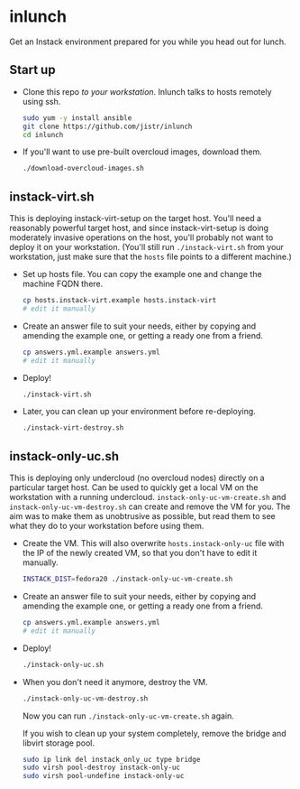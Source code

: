 inlunch
=======

Get an Instack environment prepared for you while you head out for
lunch.

Start up
--------

* Clone this repo *to your workstation*. Inlunch talks to hosts
  remotely using ssh.

  ```bash
  sudo yum -y install ansible
  git clone https://github.com/jistr/inlunch
  cd inlunch
  ```

* If you'll want to use pre-built overcloud images, download them.

  ```bash
  ./download-overcloud-images.sh
  ```

instack-virt.sh
---------------

This is deploying instack-virt-setup on the target host. You'll need a
reasonably powerful target host, and since instack-virt-setup is doing
moderately invasive operations on the host, you'll probably not want
to deploy it on your workstation. (You'll still run
`./instack-virt.sh` from your workstation, just make sure that the
`hosts` file points to a different machine.)

* Set up hosts file. You can copy the example one and change the
  machine FQDN there.

  ```bash
  cp hosts.instack-virt.example hosts.instack-virt
  # edit it manually
  ```

* Create an answer file to suit your needs, either by copying and
  amending the example one, or getting a ready one from a friend.

  ```bash
  cp answers.yml.example answers.yml
  # edit it manually
  ```

* Deploy!

  ```bash
  ./instack-virt.sh
  ```

* Later, you can clean up your environment before re-deploying.

  ```bash
  ./instack-virt-destroy.sh
  ```

instack-only-uc.sh
------------------

This is deploying only undercloud (no overcloud nodes) directly on a
particular target host. Can be used to quickly get a local VM on the
workstation with a running undercloud. `instack-only-uc-vm-create.sh`
and `instack-only-uc-vm-destroy.sh` can create and remove the VM for
you. The aim was to make them as unobtrusive as possible, but read
them to see what they do to your workstation before using them.

* Create the VM. This will also overwrite `hosts.instack-only-uc` file
  with the IP of the newly created VM, so that you don't have to edit
  it manually.

  ```bash
  INSTACK_DIST=fedora20 ./instack-only-uc-vm-create.sh
  ```

* Create an answer file to suit your needs, either by copying and
  amending the example one, or getting a ready one from a friend.

  ```bash
  cp answers.yml.example answers.yml
  # edit it manually
  ```

* Deploy!

  ```bash
  ./instack-only-uc.sh
  ```

* When you don't need it anymore, destroy the VM.

  ```bash
  ./instack-only-uc-vm-destroy.sh
  ```
  Now you can run `./instack-only-uc-vm-create.sh` again.

  If you wish to clean up your system completely, remove the bridge
  and libvirt storage pool.

  ```bash
  sudo ip link del instack_only_uc type bridge
  sudo virsh pool-destroy instack-only-uc
  sudo virsh pool-undefine instack-only-uc
  ```
